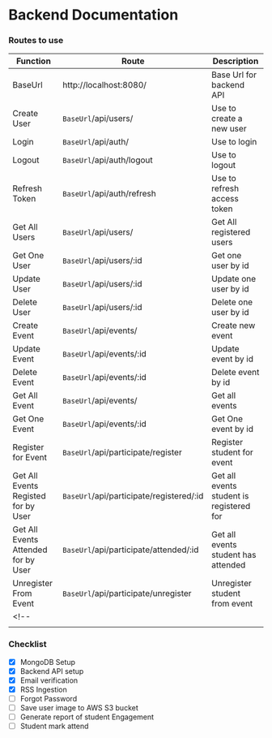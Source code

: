 # Backend Documentation

### Routes to use
| Function | Route | Description | 
| ------ | --- | --- |
| BaseUrl | http://localhost:8080/ | Base Url for backend API |
| Create User | `BaseUrl`/api/users/ | Use to create a new user |
| Login | `BaseUrl`/api/auth/ | Use to login |
| Logout | `BaseUrl`/api/auth/logout | Use to logout |
| Refresh Token | `BaseUrl`/api/auth/refresh | Use to refresh access token |
| Get All Users | `BaseUrl`/api/users/ | Get All registered users |
| Get One User | `BaseUrl`/api/users/:id | Get one user by id |
| Update User |  `BaseUrl`/api/users/:id | Update one user by id |
| Delete User | `BaseUrl`/api/users/:id | Delete one user by id |
| Create Event | `BaseUrl`/api/events/ | Create new event |
| Update Event | `BaseUrl`/api/events/:id | Update event by id |
| Delete Event | `BaseUrl`/api/events/:id | Delete event by id |
| Get All Event | `BaseUrl`/api/events/ | Get all events |
| Get One Event | `BaseUrl`/api/events/:id | Get One event by id |
| Register for Event | `BaseUrl`/api/participate/register | Register student for event |
| Get All Events Registed for by User | `BaseUrl`/api/participate/registered/:id | Get all events student is registered for  |
| Get All Events Attended for by User | `BaseUrl`/api/participate/attended/:id | Get all events student has attended |
| Unregister From Event | `BaseUrl`/api/participate/unregister | Unregister student from event |
<!-- |  |  |  |
|  |  |  | -->


### Checklist
- [X] MongoDB Setup
- [X] Backend API setup
- [X] Email verification
- [X] RSS Ingestion
- [ ] Forgot Password
- [ ] Save user image to AWS S3 bucket
- [ ] Generate report of student Engagement
- [ ] Student mark attend